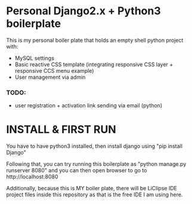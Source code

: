 # Personal Django2.x + Python3 boilerplate

This is my personal boiler plate that holds an empty shell python project with:
- MySQL settings
- Basic reactive CSS template (integrating responsive CSS layer + responsive CCS menu example)
- User management via admin 

### TODO: 
- user registration + activation link sending via email (python)

# INSTALL & FIRST RUN

You have to have python3 installed, then install django using "pip install Django"

Following that, you can try running this boilerplate as "python manage.py runserver 8080" and you can then open browser to go to http://localhost:8080

Additionally, because this is MY boiler plate, there will be LiClipse IDE project files inside this repository as that is the free IDE I am using here. 

